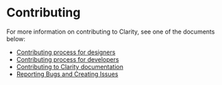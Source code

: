 # Contributing

For more information on contributing to Clarity, see one of the documents below:

- [Contributing process for designers](CONTRIBUTING_DESIGN.md)
- [Contributing process for developers](CONTRIBUTING_DEVELOPMENT.md)
- [Contributing to Clarity documentation](CONTRIBUTING_DOCUMENTATION.md)
- [Reporting Bugs and Creating Issues](CONTRIBUTING_ISSUES.md)
